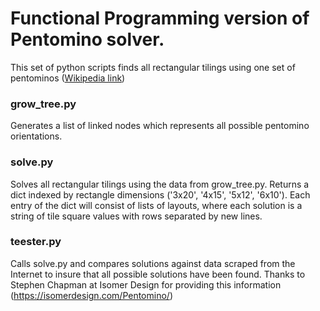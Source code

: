 # Functional Programming version of Pentomino solver.

This set of python scripts finds all rectangular tilings using one set of pentominos ([Wikipedia link](https://en.wikipedia.org/wiki/Pentomino#Tiling_puzzle_(2D)))

### grow_tree.py

Generates a list of linked nodes which represents all possible pentomino orientations.

### solve.py

Solves all rectangular tilings using the data from grow_tree.py.  Returns a dict indexed by rectangle dimensions ('3x20', '4x15', '5x12', '6x10').  Each entry of the dict will consist of lists of layouts, where each solution is a string of tile square values with rows separated by new lines.

### teester.py

Calls solve.py and compares solutions against data scraped from the Internet to insure that all possible solutions have been found.  Thanks to Stephen Chapman at Isomer Design for providing this information  (https://isomerdesign.com/Pentomino/)
